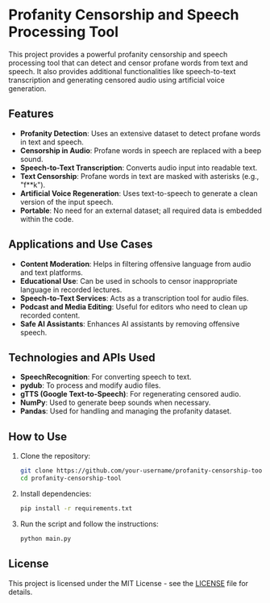 # Profanity Censorship and Speech Processing Tool

This project provides a powerful profanity censorship and speech processing tool that can detect and censor profane words from text and speech. It also provides additional functionalities like speech-to-text transcription and generating censored audio using artificial voice generation.

## Features

- **Profanity Detection**: Uses an extensive dataset to detect profane words in text and speech.
- **Censorship in Audio**: Profane words in speech are replaced with a beep sound.
- **Speech-to-Text Transcription**: Converts audio input into readable text.
- **Text Censorship**: Profane words in text are masked with asterisks (e.g., "f**k").
- **Artificial Voice Regeneration**: Uses text-to-speech to generate a clean version of the input speech.
- **Portable**: No need for an external dataset; all required data is embedded within the code.

## Applications and Use Cases

- **Content Moderation**: Helps in filtering offensive language from audio and text platforms.
- **Educational Use**: Can be used in schools to censor inappropriate language in recorded lectures.
- **Speech-to-Text Services**: Acts as a transcription tool for audio files.
- **Podcast and Media Editing**: Useful for editors who need to clean up recorded content.
- **Safe AI Assistants**: Enhances AI assistants by removing offensive speech.

## Technologies and APIs Used

- **SpeechRecognition**: For converting speech to text.
- **pydub**: To process and modify audio files.
- **gTTS (Google Text-to-Speech)**: For regenerating censored audio.
- **NumPy**: Used to generate beep sounds when necessary.
- **Pandas**: Used for handling and managing the profanity dataset.

## How to Use

1. Clone the repository:  
   ```bash
   git clone https://github.com/your-username/profanity-censorship-tool.git
   cd profanity-censorship-tool
   ```
2. Install dependencies:  
   ```bash
   pip install -r requirements.txt
   ```
3. Run the script and follow the instructions:  
   ```bash
   python main.py
   ```

## License

This project is licensed under the MIT License - see the [LICENSE](LICENSE) file for details.
